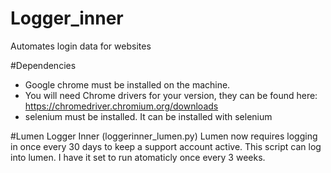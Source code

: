 # Logger_inner
Automates login data for websites

#Dependencies
* Google chrome must be installed on the machine.
* You will need Chrome drivers for your version, they can be found here: https://chromedriver.chromium.org/downloads
* selenium must be installed. It can be installed with selenium

#Lumen Logger Inner (loggerinner_lumen.py)
Lumen now requires logging in once every 30 days to keep a support account active. This script can log into lumen. I have it set to run atomaticly once every 3 weeks.
